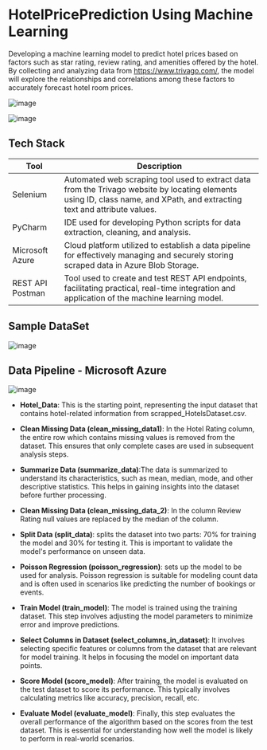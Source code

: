 # HotelPricePrediction Using Machine Learning
Developing a machine learning model to predict hotel prices based on factors such as star rating, review rating, and amenities offered by the hotel. By collecting and analyzing data from https://www.trivago.com/, the model will explore the relationships and correlations among these factors to accurately forecast hotel room prices.

![image](https://github.com/user-attachments/assets/767e560c-0088-4e22-98bc-86a9b0e12db7)


![image](https://github.com/user-attachments/assets/b9a61cca-5a5a-4665-bc36-d2aef9a58b5f)


## Tech Stack
| Tool             | Description                                                                                                                                               |
|------------------|-----------------------------------------------------------------------------------------------------------------------------------------------------------|
| Selenium         | Automated web scraping tool used to extract data from the Trivago website by locating elements using ID, class name, and XPath, and extracting text and attribute values. |
| PyCharm          | IDE used for developing Python scripts for data extraction, cleaning, and analysis.                                                                        |
| Microsoft Azure  | Cloud platform utilized to establish a data pipeline for effectively managing and securely storing scraped data in Azure Blob Storage.                     |
| REST API Postman | Tool used to create and test REST API endpoints, facilitating practical, real-time integration and application of the machine learning model.              |

## Sample DataSet
![image](https://github.com/user-attachments/assets/1348d7a2-f1e8-4175-b7ef-2aabf0d02716)

## Data Pipeline - Microsoft Azure
![image](https://github.com/user-attachments/assets/57fadb70-c389-47fb-8ffb-f4279fb04a7a)

- **Hotel_Data**: This is the starting point, representing the input dataset that contains hotel-related information from scrapped_HotelsDataset.csv.

- **Clean Missing Data (clean_missing_data1)**: In the Hotel Rating column, the entire row which contains missing values is removed from the dataset. This ensures that only complete cases are used in subsequent analysis steps.

- **Summarize Data (summarize_data)**:The data is summarized to understand its characteristics, such as mean, median, mode, and other descriptive statistics. This helps in gaining insights into the dataset before further processing.

- **Clean Missing Data (clean_missing_data_2)**: In the column Review Rating  null values  are replaced by the median of the column.

- **Split Data (split_data)**: splits the dataset into two parts: 70% for training the model and 30% for testing it. This is important to validate the model's performance on unseen data.

- **Poisson Regression (poisson_regression)**: sets up the model to be used for analysis. Poisson regression is suitable for modeling count data and is often used in scenarios like predicting the number of bookings or events.

- **Train Model (train_model)**: The model is trained using the training dataset. This step involves adjusting the model parameters to minimize error and improve predictions.

- **Select Columns in Dataset (select_columns_in_dataset)**: It involves selecting specific features or columns from the dataset that are relevant for model training. It helps in focusing the model on important data points.

- **Score Model (score_model)**: After training, the model is evaluated on the test dataset to score its performance. This typically involves calculating metrics like accuracy, precision, recall, etc.

- **Evaluate Model (evaluate_model)**: Finally, this step evaluates the overall performance of the algorithm based on the scores from the test dataset. This is essential for understanding how well the model is likely to perform in real-world scenarios.
